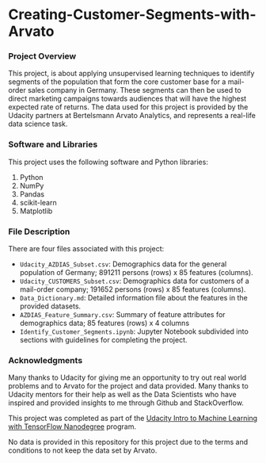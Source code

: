 # Creating-Customer-Segments-with-Arvato
### Project Overview
This project, is about applying unsupervised learning techniques to identify segments of the population that form the core customer base for a mail-order sales company in Germany. 
These segments can then be used to direct marketing campaigns towards audiences that will have the highest expected rate of returns. The data used for this project is provided by the Udacity partners at Bertelsmann Arvato Analytics, and represents a real-life data science task.

### Software and Libraries
This project uses the following software and Python libraries: 

  1. Python
  2. NumPy
  3. Pandas
  4. scikit-learn 
  5. Matplotlib

### File Description
There are four files associated with this project:
- `Udacity_AZDIAS_Subset.csv`: Demographics data for the general population of Germany; 891211 persons (rows) x 85 features (columns).
- `Udacity_CUSTOMERS_Subset.csv`: Demographics data for customers of a mail-order company; 191652 persons (rows) x 85 features (columns).
- `Data_Dictionary.md`: Detailed information file about the features in the provided datasets.
- `AZDIAS_Feature_Summary.csv`: Summary of feature attributes for demographics data; 85 features (rows) x 4 columns
- `Identify_Customer_Segments.ipynb`: Jupyter Notebook subdivided into sections with guidelines for completing the project. 

### Acknowledgments
Many thanks to Udacity for giving me an opportunity to try out real world problems and to Arvato for the project and data provided. Many thanks to Udacity mentors for their help as well as the Data Scientists who have inspired and provided insights to me through Github and StackOverflow.

This project was completed as part of the [Udacity Intro to Machine Learning with TensorFlow Nanodegree](https://www.udacity.com/course/intro-to-machine-learning-with-tensorflow-nanodegree--nd230) program.

No data is provided in this repository for this project due to the terms and conditions to not keep the data set by Arvato.
